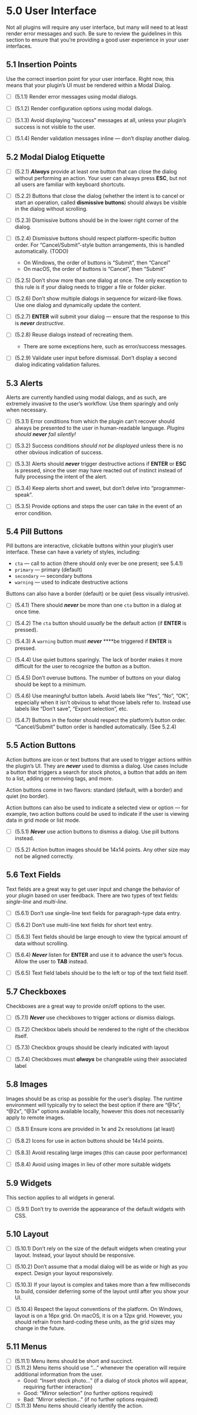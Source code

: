 # 5.0 User Interface

Not all plugins will require any user interface, but many will need to at least render error messages and such. Be sure to review the guidelines in this section to ensure that you’re providing a good user experience in your user interfaces.


## 5.1 Insertion Points

Use the correct insertion point for your user interface. Right now, this means that your plugin’s UI must be rendered within a Modal Dialog.


- [ ] (5.1.1) Render error messages using modal dialogs.
- [ ] (5.1.2) Render configuration options using modal dialogs.
- [ ] (5.1.3) Avoid displaying “success” messages at all, unless your plugin’s success is not visible to the user.
- [ ] (5.1.4) Render validation messages inline — don’t display another dialog.


## 5.2 Modal Dialog Etiquette


- [ ] (5.2.1) ***Always*** provide at least one button that can close the dialog without performing an action. Your user can always press **ESC**, but not all users are familiar with keyboard shortcuts.
- [ ] (5.2.2) Buttons that close the dialog (whether the intent is to cancel or start an operation, called **dismissive buttons**) should always be visible in the dialog without scrolling.
- [ ] (5.2.3) Dismissive buttons should be in the lower right corner of the dialog.
- [ ] (5.2.4) Dismissive buttons should respect platform-specific button order. For “Cancel/Submit”-style button arrangements, this is handled automatically. (TODO)
  - On Windows, the order of buttons is “Submit”, then “Cancel”
  - On macOS, the order of buttons is “Cancel”, then “Submit”
- [ ] (5.2.5) Don’t show more than one dialog at once. The only exception to this rule is if your dialog needs to trigger a file or folder picker.
- [ ] (5.2.6) Don’t show multiple dialogs in sequence for wizard-like flows. Use one dialog and dynamically update the content.
- [ ] (5.2.7) **ENTER** will submit your dialog — ensure that the response to this is ***never*** *destructive*.
- [ ] (5.2.8) Reuse dialogs instead of recreating them.
  - There are some exceptions here, such as error/success messages.
- [ ] (5.2.9) Validate user input before dismissal. Don’t display a second dialog indicating validation failures.


## 5.3 Alerts

Alerts are currently handled using modal dialogs, and as such, are extremely invasive to the user’s workflow. Use them sparingly and only when necessary.


- [ ] (5.3.1) Error conditions from which the plugin can’t recover should always be presented to the user in human-readable language. *Plugins should* ***never*** *fail silently!*
- [ ] (5.3.2) Success conditions *should not be displayed* unless there is no other obvious indication of success.
- [ ] (5.3.3) Alerts should ***never*** trigger destructive actions if **ENTER** or **ESC** is pressed, since the user may have reacted out of instinct instead of fully processing the intent of the alert.
- [ ] (5.3.4) Keep alerts short and sweet, but don’t delve into “programmer-speak”.
- [ ] (5.3.5) Provide options and steps the user can take in the event of an error condition.


## 5.4 Pill Buttons

Pill buttons are interactive, clickable buttons within your plugin’s user interface. These can have a variety of styles, including:

- `cta` — call to action (there should only ever be one present; see 5.4.1)
- `primary` — primary (default)
- `secondary` — secondary buttons
- `warning` — used to indicate destructive actions

Buttons can also have a border (default) or be quiet (less visually intrusive).


- [ ] (5.4.1) There should ***never*** be more than one `cta` button in a dialog at once time.
- [ ] (5.4.2) The `cta` button should *usually* be the default action (if **ENTER** is pressed).
- [ ] (5.4.3) A `warning` button must ***never*** ****be triggered if **ENTER** is pressed.
- [ ] (5.4.4) Use quiet buttons sparingly. The lack of border makes it more difficult for the user to recognize the button as a button.
- [ ] (5.4.5) Don’t overuse buttons. The number of buttons on your dialog should be kept to a minimum.
- [ ] (5.4.6) Use meaningful button labels. Avoid labels like “Yes”, “No”, “OK”, especially when it isn’t obvious to what those labels refer to. Instead use labels like “Don’t save”, “Export selection”, etc.
- [ ] (5.4.7) Buttons in the footer should respect the platform’s button order. “Cancel/Submit” button order is handled automatically. (See 5.2.4)


## 5.5 Action Buttons

Action buttons are icon or text buttons that are used to trigger actions within the plugin’s UI. They are ***never*** used to dismiss a dialog. Use cases include a button that triggers a search for stock photos, a button that adds an item to a list, adding or removing tags, and more.

Action buttons come in two flavors: standard (default, with a border) and quiet (no border).

Action buttons can also be used to indicate a selected view or option — for example, two action buttons could be used to indicate if the user is viewing data in grid mode or list mode.


- [ ] (5.5.1) ***Never*** use action buttons to dismiss a dialog. Use pill buttons instead.
- [ ] (5.5.2) Action button images should be 14x14 points. Any other size may not be aligned correctly.


## 5.6 Text Fields

Text fields are a great way to get user input and change the behavior of your plugin based on user feedback. There are two types of text fields: *single-line* and *multi-line.*


- [ ] (5.6.1) Don’t use single-line text fields for paragraph-type data entry.
- [ ] (5.6.2) Don’t use multi-line text fields for short text entry.
- [ ] (5.6.3) Text fields should be large enough to view the typical amount of data without scrolling.
- [ ] (5.6.4) ***Never*** listen for **ENTER** and use it to advance the user’s focus. Allow the user to **TAB** instead.
- [ ] (5.6.5) Text field labels should be to the left or top of the text field itself.


## 5.7 Checkboxes

Checkboxes are a great way to provide on/off options to the user.


- [ ] (5.7.1) ***Never*** use checkboxes to trigger actions or dismiss dialogs.
- [ ] (5.7.2) Checkbox labels should be rendered to the right of the checkbox itself.
- [ ] (5.7.3) Checkbox groups should be clearly indicated with layout
- [ ] (5.7.4) Checkboxes must ***always*** be changeable using their associated label


## 5.8 Images

Images should be as crisp as possible for the user’s display. The runtime environment will typically try to select the best option if there are “@1x”, “@2x”, “@3x” options available locally, however this does not necessarily apply to remote images.


- [ ] (5.8.1) Ensure icons are provided in 1x and 2x resolutions (at least)
- [ ] (5.8.2) Icons for use in action buttons should be 14x14 points.
- [ ] (5.8.3) Avoid rescaling large images (this can cause poor performance)
- [ ] (5.8.4) Avoid using images in lieu of other more suitable widgets


## 5.9 Widgets

This section applies to all widgets in general.


- [ ] (5.9.1) Don’t try to override the appearance of the default widgets with CSS.


## 5.10 Layout


- [ ] (5.10.1) Don’t rely on the size of the default widgets when creating your layout. Instead, your layout should be responsive.
- [ ] (5.10.2) Don’t assume that a modal dialog will be as wide or high as you expect. Design your layout responsively.
- [ ] (5.10.3) If your layout is complex and takes more than a few milliseconds to build, consider deferring some of the layout until after you show your UI.
- [ ] (5.10.4) Respect the layout conventions of the platform. On Windows, layout is on a 16px grid. On macOS, it is on a 12px grid. However, you should refrain from hard-coding these units, as the grid sizes may change in the future.


## 5.11 Menus


- [ ] (5.11.1) Menu items should be short and succinct.
- [ ] (5.11.2) Menu items should use “…” whenever the operation will require additional information from the user.
  - Good: “Insert stock photo…” (if a dialog of stock photos will appear, requiring further interaction)
  - Good: “Mirror selection” (no further options required)
  - Bad: “Mirror selection…” (if no further options required)
- [ ] (5.11.3) Menu items should clearly identify the action.
